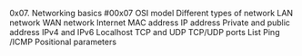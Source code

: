 0x07. Networking basics #00x07
OSI model
Different types of network
LAN network
WAN network
Internet
MAC address
IP address
Private and public address
IPv4 and IPv6
Localhost
TCP and UDP
TCP/UDP ports List
Ping /ICMP
Positional parameters
